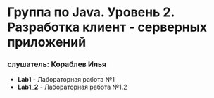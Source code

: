 # Группа по Java. Уровень 2. Разработка клиент - серверных приложений

### слушатель: Кораблев Илья


* __Lab1__ - Лабораторная работа №1
* __Lab1_2__ - Лабораторная работа №1.2 